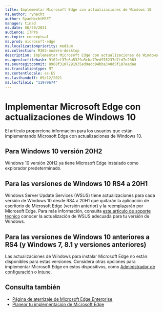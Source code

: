 ```yaml
---
title: Implementar Microsoft Edge con actualizaciones de Windows 10
ms.author: ryhecht
author: RyanHechtMSFT
manager: tinad
ms.date: 06/29/2021
audience: ITPro
ms.topic: conceptual
ms.prod: microsoft-edge
ms.localizationpriority: medium
ms.collection: M365-modern-desktop
description: Implementar Microsoft Edge con actualizaciones de Windows 10
ms.openlocfilehash: 9102ef37c6a5329a5cba79ed976237d7fd7e2063
ms.sourcegitcommit: 8968f3107291935ed9adc84bba348d5f187eadae
ms.translationtype: MT
ms.contentlocale: es-ES
ms.lasthandoff: 09/12/2021
ms.locfileid: "11979674"
---
```

# <a name="deploy-microsoft-edge-with-windows-10-updates"></a>Implementar Microsoft Edge con actualizaciones de Windows 10

El artículo proporciona información para los usuarios que están implementando Microsoft Edge con actualizaciones de Windows 10.

## <a name="for-windows-10-release-20h2"></a>Para Windows 10 versión 20H2

Windows 10 versión 20H2 ya tiene Microsoft Edge instalado como explorador predeterminado.

## <a name="for-windows-10-releases-rs4-through-20h1"></a>Para las versiones de Windows 10 RS4 a 20H1

Windows Server Update Services (WSUS) tiene actualizaciones para cada versión de Windows 10 desde RS4 a 20H1 que quitarán la aplicación de escritorio de Microsoft Edge (versión anterior) y la reemplazarán por Microsoft Edge. Para más información, consulta [este artículo de soporte técnico](https://support.microsoft.com/topic/update-in-wsus-for-the-new-microsoft-edge-for-windows-10-version-1809-1903-1909-and-2004-october-29-2020-b4980418-4ec4-dee7-3b17-1c6499bd127c) conocer la actualización de WSUS adecuada para tu versión de Windows.

## <a name="for-windows-10-releases-prior-to-rs4-and-windows-7-81-and-earlier"></a>Para las versiones de Windows 10 anteriores a RS4 (y Windows 7, 8.1 y versiones anteriores)

Las actualizaciones de Windows para instalar Microsoft Edge no están disponibles para estas versiones. Considera otras opciones para implementar Microsoft Edge en estos dispositivos, como [Administrador de configuración](/configmgr/apps/deploy-use/deploy-edge?bc=https%3a%2f%2fdocs.microsoft.com%2fDeployEdge%2fbreadcrumb%2ftoc.json&toc=https%3a%2f%2fdocs.microsoft.com%2fDeployEdge%2ftoc.json) o [Intune](/intune/apps/apps-windows-edge/?bc=https%3a%2f%2fdocs.microsoft.com%2fDeployEdge%2fbreadcrumb%2ftoc.json&toc=https%3a%2f%2fdocs.microsoft.com%2fDeployEdge%2ftoc.json).

## <a name="see-also"></a>Consulta también

- [Página de aterrizaje de Microsoft Edge Enterprise](https://aka.ms/EdgeEnterprise)
- [Planear tu implementación de Microsoft Edge](deploy-edge-plan-deployment.md)